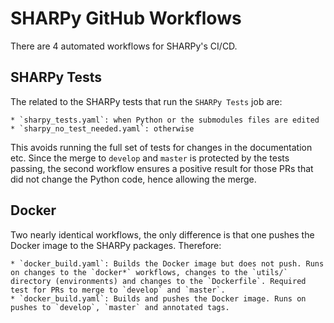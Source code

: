 # SHARPy GitHub Workflows

There are 4 automated workflows for SHARPy's CI/CD.

## SHARPy Tests

The related to the SHARPy tests that run the `SHARPy Tests` job are:

    * `sharpy_tests.yaml`: when Python or the submodules files are edited
    * `sharpy_no_test_needed.yaml`: otherwise

This avoids running the full set of tests for changes in the documentation etc.
Since the merge to `develop` and `master` is protected by the tests passing, the 
second workflow ensures a positive result for those PRs that did not change the 
Python code, hence allowing the merge.

## Docker

Two nearly identical workflows, the only difference is that one pushes the Docker 
image to the SHARPy packages. Therefore:

    * `docker_build.yaml`: Builds the Docker image but does not push. Runs on changes to the `docker*` workflows, changes to the `utils/` directory (environments) and changes to the `Dockerfile`. Required test for PRs to merge to `develop` and `master`.
    * `docker_build.yaml`: Builds and pushes the Docker image. Runs on pushes to `develop`, `master` and annotated tags.
